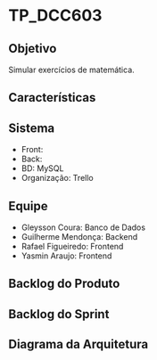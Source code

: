 # TP_DCC603

## Objetivo

Simular exercícios de matemática.

## Características



## Sistema
  
 - Front:
 - Back:
 - BD: MySQL
 - Organização: Trello

## Equipe

 - Gleysson Coura: Banco de Dados
 - Guilherme Mendonça: Backend 
 - Rafael Figueiredo: Frontend 
 - Yasmin Araujo: Frontend  

## Backlog do Produto



## Backlog do Sprint



## Diagrama da Arquitetura

